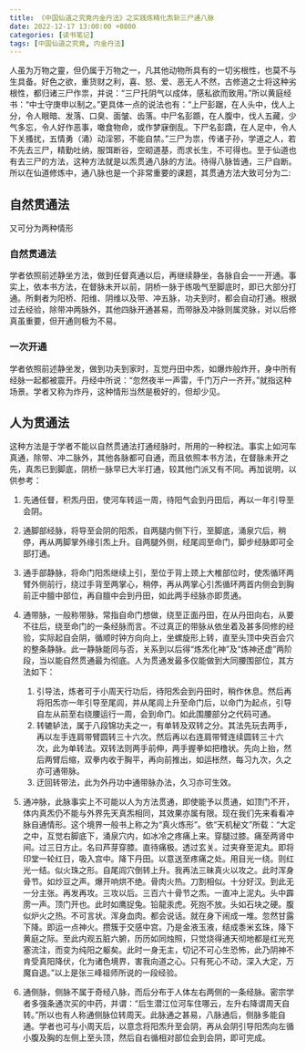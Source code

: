 ```yaml
---
title: 《中国仙道之究竟内金丹法》之实践炼精化炁斩三尸通八脉
date: 2022-12-17 13:00:00 +0800
categories: [读书笔记]
tags: [中国仙道之究竟, 内金丹法]
---
```


人虽为万物之靈，但仍属于万物之一，凡其他动物所具有的一切劣根性，也莫不与生具备。好色之欲，重货财之利，喜、怒、爱、恶无人不然，古修道之士将这种劣根性，都归诸三尸作祟，并说：“三尸托阴气以成体，感私欲而致用。”所以黄庭经书：“中士守庚申以制之。”更具体一点的说法也有：“上尸彭踞，在人头中，伐人上分，令人眼暗、发落、口臭、面皱、齿落。中尸名彭踬，在人腹中，伐人五藏，少气多忘，令人好作恶事，噉食物命，或作梦寐倒乱。下尸名彭蹻，在人足中，令人下关搔扰，五情勇（涌）动淫邪，不能自禁。”三尸为祟，传诸子孙，学道之人，若不先去三尸，精勤吐纳，服饵断谷，空砌道基，而求长生，不可得也。至于仙道也有去三尸的方法，这种方法就是以炁贯通八脉的方法。待得八脉皆通，三尸自断。所以在仙道修炼中，通八脉也是一个非常重要的课题，其贯通方法大致可分为二:

## 自然贯通法

又可分为两种情形

### 自然贯通法

学者依照前述静坐方法，做到任督真通以后，再继续静坐，各脉自会一一开通。事实上，依本书方法，在督脉未开以前，阴桥一脉于练吸气至脚底时，即已大部分打通。所剩者为阳桥、阳维、阴维以及带、冲五脉，功夫到时，都会自动打通。根据过去经验，除带冲两脉外，其他四脉开通甚易，而带脉及冲脉则属灵脉，对以后修真虽重要，但开通则极为不易。

### 一次开通

学者依照前述静坐发，做到功夫到家时，互觉丹田中炁，如爆炸般炸开，身中所有经脉一起都被震开。丹经中所说：“忽然夜半一声雷，千门万户一齐开。”就指这种场景。学者又称为炸丹，这种情形当然是极好的，但却少见。

## 人为贯通法

这种方法是于学者不能以自然贯通法打通经脉时，所用的一种权法。事实上如河车真通，除带、冲二脉外，其他各脉都可自通，而且依照本书方法，在督脉未开之先，真炁已到脚底，阴桥一脉早已大半打通，较其他门派又有不同。再加说明，以供参考：

1. 先通任督，积炁丹田，使河车转运一周，待阳气会到丹田后，再以一年引导至会阴。
2. 通脚部经脉，将导至会阴的阳炁，自两腿内侧下行，至脚底，涌泉穴后，稍停，再从两脚掌外缘引炁上升。自两腿外侧，经尾闾至命门，脚步经脉即可全部打通。
3. 通手部静脉，将命门阳炁继续上引，至位于背上颈上大椎部位时，使炁循环两臂外侧前行，绕过手背至两掌心，稍停，再从两掌心引炁循环两首内侧会到胸前正中膻中部位，再自膻中会到丹田，如此两手经脉亦即贯通。
4. 通带脉，一般称带脉，常指自命门想做，绕至正面丹田，在从丹田向右，从要不往后，绕至命门的一条经脉而言。不过真正的带脉从依坐着及甚多同修的经验，实际起自会阴，循顺时钟方向向上，坐螺旋形上转，直至头顶中央百会穴的整条静脉。此一静脉能同与否，关系到以后得“炼炁化神”及“炼神还虚”两阶段，当以能自然贯通最为彻底。人为贯通发最多仅能做到大同腰围部位，其方法如下：
    1. 引导法，炼者可于小周天行功后，待阳炁会到丹田时，稍作休息。然后再将阳炁亦一年引导至尾闾，并从尾闾上升至命门后，以命门为起点，引导自左从前至右绕腰运行一周，会到命门。如此围腰部分之代码可通。
    2. 转辘轳法，属于八段锦功夫之一，有单转及双转之分。其法先玩去两手，再以左手连肩带臂圆转三十六次。然后再以右连肩带臂连续圆转三十六次，此为单转法。双转法则两手前伸，两手握拳如把橹状。先向上抬，然后两臂后缩，双拳内收于胸平，再向前推出，如运枨然，每习九次，久之亦可通带脉。
    3. 迂回转带法，此为外丹功中通带脉办法，久习亦可生效。

5. 通冲脉，此脉事实上不可能以人为方法贯通，即使能予以贯通，如顶门不开，体内真炁仍不能与外界先天真炁相同，其效果亦属有限。现在我们先来看看冲脉自通情形。这个境界一般书上称之为“真火炼形”。依“天机秘文”所载：“大定之中，互觉右脚底下，涌泉穴内，如冰冷之疼痛上来。穿腿过膝。痛至两肾中间。过三日方止。名曰芦芽穿膝。直待痛极。透过玄关。过夹脊至泥丸。即将印堂一轮红日，吸入宫中。降下丹田。以意送至疼痛之处。用目光一绕。则红光一结。似火珠之形。自尾闾穴倒转上升。我再法三昧真火以攻之。此时浑身骨节。如炒豆之声。爆开响烘不绝。骨肉火热。刀割相似。十分好汉。到此无一分主张。再发再攻。三攻以后。三百六十骨节之炁。一直冲上泥丸。头中霹雳一声。顶门开也。此时如鹰捉兔。铅龍汞虎。死抱不放。头如石块之硬。腹似炉火之热。不可言状。浑身血肉。都会说话。就在身下闹成一堆。忽然甘露下降。即运一点神火。攒簇于交感中宫。乃是金液玉液，结成黍米玄珠，降下黄庭之际。至此内观五脏六腑，历历如同烛照，只觉烧得通天彻地都是红光充塞流注，而变为纯阳之躯矣。此时一身无主，切记不可心生恐怖，此乃阴神不肯受真阳降伏，化为诸色境界，害我向道之心。只有死心不动，深入大定，万魔自退。”以上是张三峰祖师所说的一段经验。

6. 通侧脉，侧脉不属于奇经八脉，而后分布于人体左右两侧的一条经脉。密宗学者多强条通次买的中药，并谓：“后生潜江位河车住哪云，左升右降谓周天自转。”所以也有人称通侧脉位转周天。此脉通之甚易，八脉通后，侧脉多能自通。学者也可与小周天后，以意念将阳炁升至会阴，再从会阴引导阳炁向左循小腹及胸的左侧上至头顶，然后自右循相对部位会到会阴，即可完成。